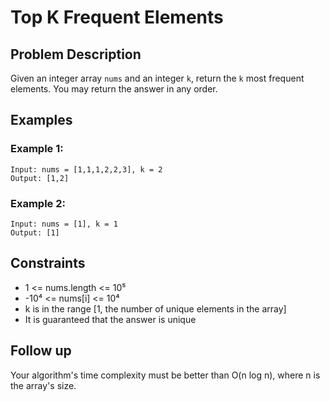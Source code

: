 # Top K Frequent Elements

## Problem Description

Given an integer array `nums` and an integer `k`, return the `k` most frequent elements. You may return the answer in any order.

## Examples

### Example 1:
```
Input: nums = [1,1,1,2,2,3], k = 2
Output: [1,2]
```

### Example 2:
```
Input: nums = [1], k = 1
Output: [1]
```

## Constraints

- 1 <= nums.length <= 10⁵
- -10⁴ <= nums[i] <= 10⁴
- k is in the range [1, the number of unique elements in the array]
- It is guaranteed that the answer is unique

## Follow up

Your algorithm's time complexity must be better than O(n log n), where n is the array's size. 